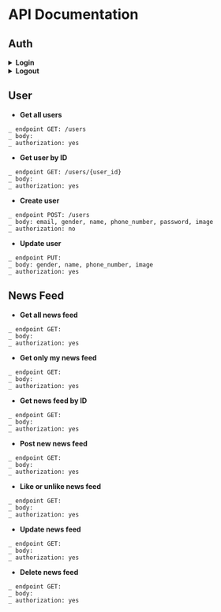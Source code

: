# API Documentation
## Auth
<details>
    <summary><b>Login</b></summary>
    
    _ endpoint POST: /auth/login
    _ body: email, password
    _ authorization: no
</details>

<details>
    <summary><b>Logout</b></summary>
    
    _ endpoint:
    _ body:
    _ authorization:
</details>

## User
* **Get all users**
```
_ endpoint GET: /users
_ body:
_ authorization: yes
```
* **Get user by ID**
```
_ endpoint GET: /users/{user_id}
_ body:
_ authorization: yes
```
* **Create user**
```
_ endpoint POST: /users 
_ body: email, gender, name, phone_number, password, image
_ authorization: no
```
* **Update user**
```
_ endpoint PUT: 
_ body: gender, name, phone_number, image
_ authorization: yes
```

## News Feed
* **Get all news feed**
```
_ endpoint GET: 
_ body:
_ authorization: yes
```
* **Get only my news feed**
```
_ endpoint GET: 
_ body:
_ authorization: yes
```
* **Get news feed by ID**
```
_ endpoint GET: 
_ body:
_ authorization: yes
```
* **Post new news feed**
```
_ endpoint GET: 
_ body:
_ authorization: yes
```
* **Like or unlike news feed**
```
_ endpoint GET: 
_ body:
_ authorization: yes
```
* **Update news feed**
```
_ endpoint GET: 
_ body:
_ authorization: yes
```
* **Delete news feed**
```
_ endpoint GET: 
_ body:
_ authorization: yes
```